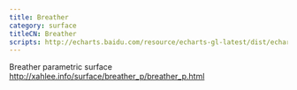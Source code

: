 ```yaml
---
title: Breather
category: surface
titleCN: Breather
scripts: http://echarts.baidu.com/resource/echarts-gl-latest/dist/echarts-gl.min.js,https://rawgit.com/ecomfe/echarts-gl/master/test/lib/download.js,https://rawgit.com/ecomfe/echarts-gl/master/test/js/exportGL2PLY.js
---
```

Breather parametric surface
http://xahlee.info/surface/breather_p/breather_p.html
